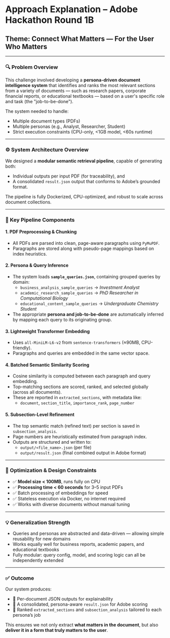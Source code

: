 # Approach Explanation – Adobe Hackathon Round 1B  
## Theme: Connect What Matters — For the User Who Matters

---

### 🔍 Problem Overview

This challenge involved developing a **persona-driven document intelligence system** that identifies and ranks the most relevant sections from a variety of documents — such as research papers, corporate financial reports, or educational textbooks — based on a user's specific role and task (the "job-to-be-done").

The system needed to handle:
- Multiple document types (PDFs)
- Multiple personas (e.g., Analyst, Researcher, Student)
- Strict execution constraints (CPU-only, <1GB model, <60s runtime)

---

### ⚙️ System Architecture Overview

We designed a **modular semantic retrieval pipeline**, capable of generating both:
- Individual outputs per input PDF (for traceability), and
- A consolidated `result.json` output that conforms to Adobe’s grounded format.

The pipeline is fully Dockerized, CPU-optimized, and robust to scale across document collections.

---

### 🧠 Key Pipeline Components

#### 1. **PDF Preprocessing & Chunking**
- All PDFs are parsed into clean, page-aware paragraphs using `PyMuPDF`.
- Paragraphs are stored along with pseudo-page mappings based on index heuristics.

#### 2. **Persona & Query Inference**
- The system loads **`sample_queries.json`**, containing grouped queries by domain:
  - `business_analysis_sample_queries` → *Investment Analyst*
  - `academic_research_sample_queries` → *PhD Researcher in Computational Biology*
  - `educational_content_sample_queries` → *Undergraduate Chemistry Student*
- The appropriate **persona and job-to-be-done** are automatically inferred by mapping each query to its originating group.

#### 3. **Lightweight Transformer Embedding**
- Uses `all-MiniLM-L6-v2` from `sentence-transformers` (≈90MB, CPU-friendly).
- Paragraphs and queries are embedded in the same vector space.

#### 4. **Batched Semantic Similarity Scoring**
- Cosine similarity is computed between each paragraph and query embedding.
- Top-matching sections are scored, ranked, and selected globally (across all documents).
- These are reported in `extracted_sections`, with metadata like:
  - `document`, `section_title`, `importance_rank`, `page_number`

#### 5. **Subsection-Level Refinement**
- The top semantic match (refined text) per section is saved in `subsection_analysis`.
- Page numbers are heuristically estimated from paragraph index.
- Outputs are structured and written to:
  - `output/<file_name>.json` (per file)
  - `output/result.json` (final combined output in Adobe format)

---

### 🚀 Optimization & Design Constraints

- ✅ **Model size < 100MB**, runs fully on CPU
- ✅ **Processing time < 60 seconds** for 3–5 input PDFs
- ✅ Batch processing of embeddings for speed
- ✅ Stateless execution via Docker, no internet required
- ✅ Works with diverse documents without manual tuning

---

### 💡 Generalization Strength

- Queries and personas are abstracted and data-driven — allowing simple reusability for new domains
- Works equally well for business reports, academic papers, and educational textbooks
- Fully modular: query config, model, and scoring logic can all be independently extended

---

### ✅ Outcome

Our system produces:
- 🔹 Per-document JSON outputs for explainability
- 🔹 A consolidated, persona-aware `result.json` for Adobe scoring
- 🔹 Ranked `extracted_sections` and `subsection_analysis` tailored to each persona’s job

This ensures we not only extract **what matters in the document**, but also **deliver it in a form that truly matters to the user**.

